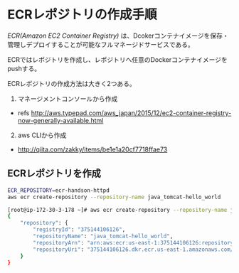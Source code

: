 # ECRレポジトリの作成手順

*ECR(Amazon EC2 Container Registry)* は、Dcokerコンテナイメージを保存・管理しデプロイすることが可能なフルマネージドサービスである。

ECRではレポジトリを作成し、レポジトリへ任意のDockerコンテナイメージをpushする。

ECRレポジトリの作成方法は大きく2つある。

 1. マネージメントコンソールから作成
   - refs http://aws.typepad.com/aws_japan/2015/12/ec2-container-registry-now-generally-available.html

 2. aws CLIから作成
   - http://qiita.com/zakky/items/be1e1a20cf7718ffae73

## ECRレポジトリを作成

```sh
ECR_REPOSITORY=ecr-handson-httpd
aws ecr create-repository --repository-name java_tomcat-hello_world
```

```sh
[root@ip-172-30-3-178 ~]# aws ecr create-repository --repository-name java_tomcat-hello_world
{
    "repository": {
        "registryId": "375144106126",
        "repositoryName": "java_tomcat-hello_world",
        "repositoryArn": "arn:aws:ecr:us-east-1:375144106126:repository/java_tomcat-hello_world",
        "repositoryUri": "375144106126.dkr.ecr.us-east-1.amazonaws.com/java_tomcat-hello_world"
    }
}
```


